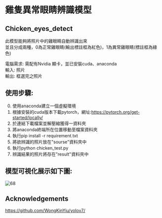 # 雞隻異常眼睛辨識模型
## Chicken_eyes_detect
此模型能夠將照片中的雞眼睛自動辨識出來  
並且分成兩種，0為正常雞眼睛(輸出標註框為紅色)，1為異常雞眼睛(標註框為綠色)
  
電腦需求: 需配有Nvidia 顯卡，並已安裝cuda、anaconda  
輸入: 照片  
輸出: 框選完之照片  
## 使用步驟:  
0. 使用anaconda建立一個虛擬環境  
1. 根據安裝的cuda版本下載pytorch，網址:https://pytorch.org/get-started/locally/  
2. 於連結下載檔案並解壓縮獲得一資料夾  
3. 將anaconda終端所在位置移動至檔案資料夾  
4. 執行pip install -r requirement.txt  
5. 將欲辨識的照片放在"sourse"資料夾中  
6. 執行python chicken_test.py  
7. 辨識結果的照片將存在"result"資料夾中  

## 模型可視化展示如下圖:  
![68](https://hackmd.io/_uploads/SkYTM229A.jpg)

## Acknowledgements
https://github.com/WongKinYiu/yolov7/
